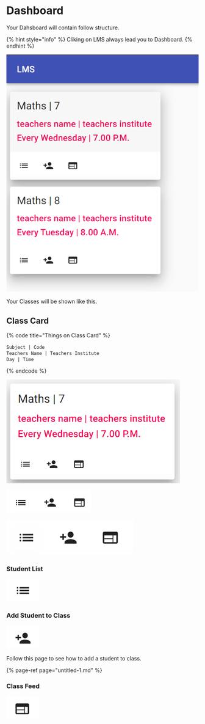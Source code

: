 # Dashboard

Your Dahsboard will contain follow structure.

{% hint style="info" %}
Cliking on LMS always lead you to Dashboard.
{% endhint %}

![](../.gitbook/assets/image%20%282%29.png)

Your Classes will be shown like this.

## Class Card

{% code title="Things on Class Card" %}
```text
Subject | Code
Teachers Name | Teachers Institute
Day | Time
```
{% endcode %}

![Class Card](../.gitbook/assets/image%20%2817%29.png)



![](../.gitbook/assets/image%20%2812%29.png)

![](../.gitbook/assets/image%20%2813%29.png)

### Student List

![](../.gitbook/assets/image%20%2819%29.png)



### Add Student to Class

![](../.gitbook/assets/image%20%288%29.png)

Follow this page to see how to add a student to class.

{% page-ref page="untitled-1.md" %}

### Class Feed

![](../.gitbook/assets/image%20%2818%29.png)





